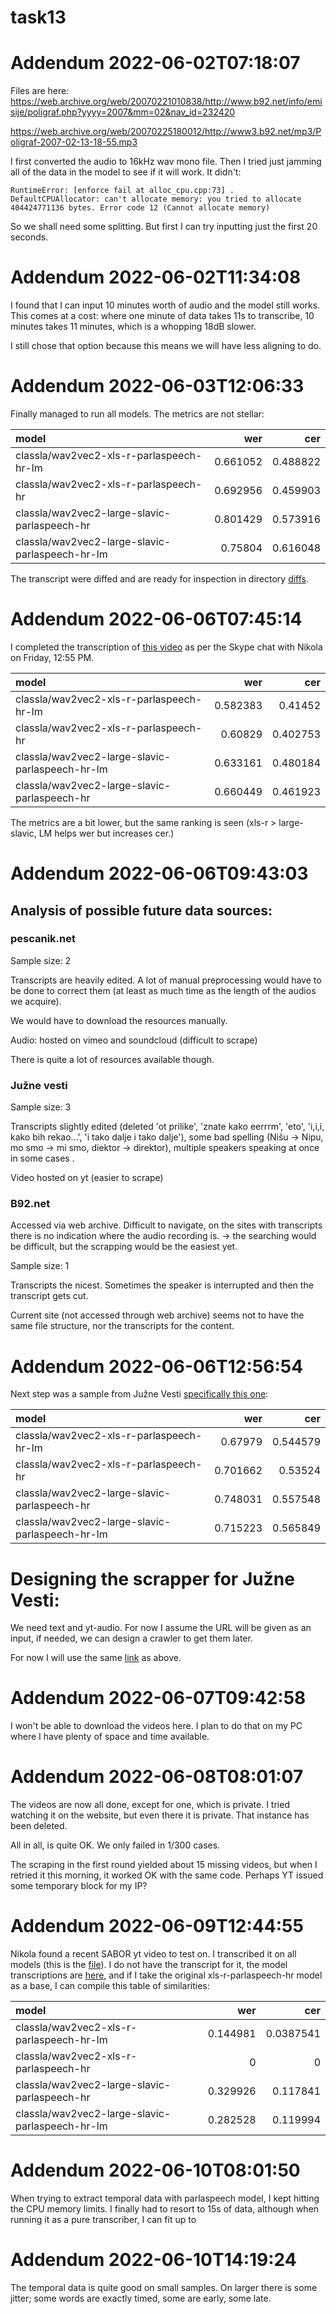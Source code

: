 # task13

# Addendum 2022-06-02T07:18:07

Files are here: https://web.archive.org/web/20070221010838/http://www.b92.net/info/emisije/poligraf.php?yyyy=2007&mm=02&nav_id=232420 

https://web.archive.org/web/20070225180012/http://www3.b92.net/mp3/Poligraf-2007-02-13-18-55.mp3

I first converted the audio to 16kHz wav mono file. Then I tried just jamming all of the data in the model to see if it will work. It didn't:

```
RuntimeError: [enforce fail at alloc_cpu.cpp:73] . DefaultCPUAllocator: can't allocate memory: you tried to allocate 404424771136 bytes. Error code 12 (Cannot allocate memory)
```

So we shall need some splitting. But first I can try inputting just the first 20 seconds.



# Addendum 2022-06-02T11:34:08

I found that I can input 10 minutes worth of audio and the model still works. This comes at a cost: where one minute of data takes 11s to transcribe, 10 minutes takes 11 minutes, which is a whopping 18dB slower.

I still chose that option because this means we will have less aligning to do.

# Addendum 2022-06-03T12:06:33

Finally managed to run all models. The metrics are not stellar:

| model                                           |      wer |      cer |
|:------------------------------------------------|---------:|---------:|
| classla/wav2vec2-xls-r-parlaspeech-hr-lm        | 0.661052 | 0.488822 |
| classla/wav2vec2-xls-r-parlaspeech-hr           | 0.692956 | 0.459903 |
| classla/wav2vec2-large-slavic-parlaspeech-hr    | 0.801429 | 0.573916 |
| classla/wav2vec2-large-slavic-parlaspeech-hr-lm | 0.75804  | 0.616048 |

The transcript were diffed and are ready for inspection in directory [diffs](diffs).



# Addendum 2022-06-06T07:45:14

I completed the transcription of [this video](https://pescanik.net/ruske-ideje-i-srpske-replike/) as per the Skype chat  with Nikola on Friday, 12:55 PM.

| model                                           |      wer |      cer |
|:------------------------------------------------|---------:|---------:|
| classla/wav2vec2-xls-r-parlaspeech-hr-lm        | 0.582383 | 0.41452  |
| classla/wav2vec2-xls-r-parlaspeech-hr           | 0.60829  | 0.402753 |
| classla/wav2vec2-large-slavic-parlaspeech-hr-lm | 0.633161 | 0.480184 |
| classla/wav2vec2-large-slavic-parlaspeech-hr    | 0.660449 | 0.461923 |

The metrics are a bit lower, but the same ranking is seen (xls-r > large-slavic, LM helps wer but increases cer.)

# Addendum 2022-06-06T09:43:03

## Analysis of possible future data sources:

### pescanik.net

Sample size: 2

Transcripts are heavily edited. A lot of manual preprocessing would have to be done to correct them (at least as much time as the length of the audios we acquire).

We would have to download the resources manually. 

Audio: hosted on vimeo and soundcloud (difficult to scrape)

There is quite a lot of resources available though.

### Južne vesti

Sample size: 3


Transcripts slightly edited (deleted 'ot prilike', 'znate kako eerrrm', 'eto', 'i,i,i, kako bih rekao...', 'i tako dalje i tako dalje'), some bad spelling (Nišu -> Nipu, mo smo -> mi smo, diektor -> direktor), multiple speakers speaking at once in some cases .

Video hosted on yt (easier to scrape)


### B92.net

Accessed via web archive. Difficult to navigate, on the sites with transcripts there is no indication where the audio recording is. -> the searching would be difficult, but the scrapping would be the easiest yet.

Sample size: 1

Transcripts the nicest. Sometimes the speaker is interrupted and then the transcript gets cut.

Current site (not accessed through web archive) seems not to have the same file structure, nor the transcripts for the content.

# Addendum 2022-06-06T12:56:54

Next step was a sample from Južne Vesti [specifically this one](https://www.juznevesti.com/15-minuta/Marko-Nedeljkovic.sr.html):

| model                                           |      wer |      cer |
|:------------------------------------------------|---------:|---------:|
| classla/wav2vec2-xls-r-parlaspeech-hr-lm        | 0.67979  | 0.544579 |
| classla/wav2vec2-xls-r-parlaspeech-hr           | 0.701662 | 0.53524  |
| classla/wav2vec2-large-slavic-parlaspeech-hr    | 0.748031 | 0.557548 |
| classla/wav2vec2-large-slavic-parlaspeech-hr-lm | 0.715223 | 0.565849 |

# Designing the scrapper for Južne Vesti:

We need text and yt-audio. For now I assume the URL will be given as an input, if needed, we can design a crawler to get them later.

For now I will use the same [link](https://www.juznevesti.com/15-minuta/Marko-Nedeljkovic.sr.html) as above.



# Addendum 2022-06-07T09:42:58

I won't be able to download the videos here. I plan to do that on my PC where I have plenty of space and time available.

# Addendum 2022-06-08T08:01:07

The videos are now all done, except for one, which is private. I tried watching it on the website, but even there it is private. That instance has been deleted.

All in all, is quite OK. We only failed in 1/300 cases.

The scraping in the first round yielded about 15 missing videos, but when I retried it this morning, it worked OK with the same code. Perhaps YT issued some temporary block for my IP?



# Addendum 2022-06-09T12:44:55

Nikola found a recent SABOR yt video to test on. I transcribed it on all models (this is the [file](audio/s1iBR07bVrg_clipped.wav)). I do not have the transcript for it, the model transcriptions are [here](010_some_models_transcriptions.csv), and if I take the original xls-r-parlaspeech-hr model as a base, I can compile this table of similarities:

| model                                           |      wer |       cer |
|:------------------------------------------------|---------:|----------:|
| classla/wav2vec2-xls-r-parlaspeech-hr-lm        | 0.144981 | 0.0387541 |
| classla/wav2vec2-xls-r-parlaspeech-hr           | 0        | 0         |
| classla/wav2vec2-large-slavic-parlaspeech-hr    | 0.329926 | 0.117841  |
| classla/wav2vec2-large-slavic-parlaspeech-hr-lm | 0.282528 | 0.119994  |

# Addendum 2022-06-10T08:01:50
When trying to extract temporal data with parlaspeech model, I kept hitting the CPU memory limits. I finally had to resort to 15s of data, although when running it as a pure transcriber, I can fit up to 

# Addendum 2022-06-10T14:19:24

The temporal data is quite good on small samples. On larger there is some jitter; some words are exactly timed, some are early, some late.